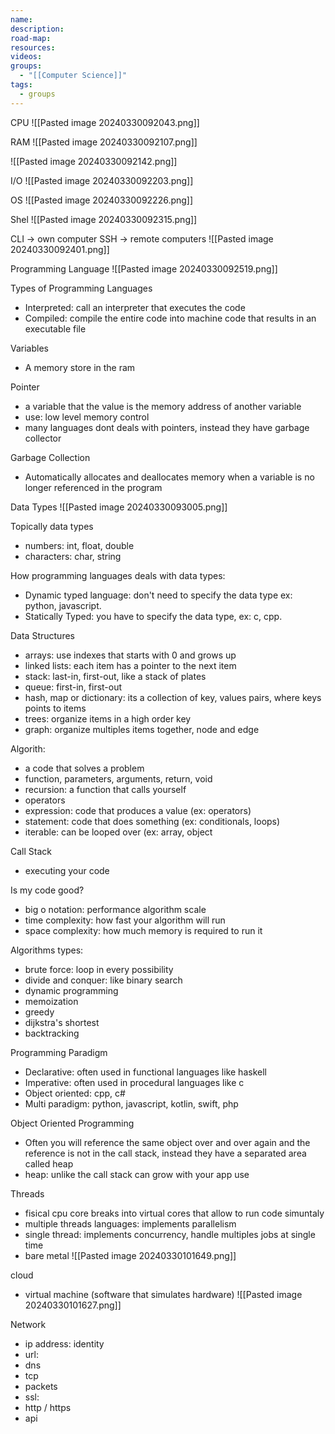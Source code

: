 ```yaml
---
name: 
description: 
road-map: 
resources: 
videos: 
groups:
  - "[[Computer Science]]"
tags:
  - groups
---
```

CPU
![[Pasted image 20240330092043.png]]

RAM
![[Pasted image 20240330092107.png]]

![[Pasted image 20240330092142.png]]

I/O
![[Pasted image 20240330092203.png]]

OS
![[Pasted image 20240330092226.png]]

Shel
![[Pasted image 20240330092315.png]]

CLI -> own computer
SSH -> remote computers
![[Pasted image 20240330092401.png]]

Programming Language
![[Pasted image 20240330092519.png]]

Types of Programming Languages
- Interpreted: call an interpreter that executes the code
- Compiled: compile the entire code into machine code that results in an executable file

Variables
- A memory store in the ram

Pointer
- a variable that the value is the memory address of another variable
- use: low level memory control
- many languages dont deals with pointers, instead they have garbage collector

Garbage Collection
- Automatically allocates and deallocates memory when a variable is no longer referenced in the program

Data Types
![[Pasted image 20240330093005.png]]

Topically data types
- numbers: int, float, double
- characters: char, string

How programming languages deals with data types:
- Dynamic typed language: don't need to specify the data type ex: python, javascript.
- Statically Typed: you have to specify the data type, ex: c, cpp.

Data Structures
- arrays: use indexes that starts with 0 and grows up
- linked lists: each item has a pointer to the next item
- stack: last-in, first-out, like a stack of plates
- queue: first-in, first-out
- hash, map or dictionary: its a collection of key, values pairs, where keys points to items
- trees: organize items in a high order key
- graph: organize multiples items together, node and edge

Algorith:
 - a code that solves a problem
 - function, parameters, arguments, return, void
 - recursion: a function that calls yourself
 - operators
 - expression: code that produces a value (ex: operators)
 - statement: code that does something (ex: conditionals, loops)
 - iterable: can be looped over (ex: array, object

Call Stack
- executing your code

Is my code good?
- big o notation: performance algorithm scale
- time complexity: how fast your algorithm will run
- space complexity: how much memory is required to run it

Algorithms types:
- brute force: loop in every possibility
- divide and conquer: like binary search
- dynamic programming
- memoization
- greedy
- dijkstra's shortest
- backtracking

Programming Paradigm
- Declarative: often used in functional languages like haskell
- Imperative: often used in procedural languages like c
- Object oriented: cpp, c#
- Multi paradigm: python, javascript, kotlin, swift, php

Object Oriented Programming
- Often you will reference the same object over and over again and the reference is not in the call stack, instead they have a separated area called heap
- heap: unlike the call stack can grow with your app use

Threads
- fisical cpu core breaks into virtual cores that allow to run code simuntaly
- multiple threads languages: implements parallelism
- single thread: implements concurrency, handle multiples jobs at single time
- bare metal
![[Pasted image 20240330101649.png]]

cloud
- virtual machine (software that simulates hardware)
![[Pasted image 20240330101627.png]]

Network
- ip address: identity
- url: 
- dns
- tcp
- packets
- ssl:
- http / https
- api